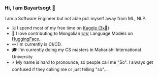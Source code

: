 ### Hi, I am Bayartsogt 👋

I am a Software Engineer but not able pull myself away from ML, NLP.

- 🇰 I spend most of my free time on [Kaggle (3x🥈)](https://www.kaggle.com/bayartsogtya)
- 🤗 I love contributing to Mongolian 🇲🇳  Language Models on [HuggingFace](https://huggingface.co/bayartsogt).
- ∞  I'm currently is CI/CD.
- 🎓 I'm currently doing my CS masters in Maharishi International University
- ⚡  My name is hard to pronounce, so people call me "So". I always get confused if they calling me or just telling "so"...

<!--
**bayartsogt-ya/bayartsogt-ya** is a ✨ _special_ ✨ repository because its `README.md` (this file) appears on your GitHub profile.

Here are some ideas to get you started:

- 🔭 I’m currently working on ...
- 🌱 I’m currently learning ...
- 👯 I’m looking to collaborate on ...
- 🤔 I’m looking for help with ...
- 💬 Ask me about ...
- 📫 How to reach me: ...
- 😄 Pronouns: ...
- ⚡ Fun fact: ...
-->

